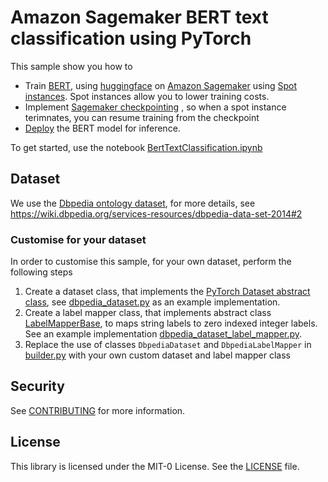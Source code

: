 # Amazon Sagemaker BERT text classification using PyTorch
 
 This sample show you how to 
 
 - Train [BERT](https://www.aclweb.org/anthology/N19-1423/), using [huggingface](https://huggingface.co/transformers/pretrained_models.html) on [Amazon Sagemaker](https://docs.aws.amazon.com/sagemaker/latest/dg/pytorch.html) using [Spot instances](https://docs.aws.amazon.com/sagemaker/latest/dg/model-managed-spot-training.html). Spot instances allow you to lower training costs.
 - Implement [Sagemaker checkpointing](https://docs.aws.amazon.com/sagemaker/latest/dg/model-checkpoints.html) , so when a spot instance terimnates, you can resume training from the checkpoint
 - [Deploy](https://docs.aws.amazon.com/sagemaker/latest/dg/deploy-model.html) the BERT model for inference. 
  
 To get started, use the notebook [BertTextClassification.ipynb](BertTextClassification.ipynb)
 
 ## Dataset
 We use the [Dbpedia ontology dataset](https://wiki.dbpedia.org/services-resources/dbpedia-data-set-2014#2), for more details, see https://wiki.dbpedia.org/services-resources/dbpedia-data-set-2014#2
 
 ### Customise for your dataset
 In order to customise this sample, for your own dataset, perform the following steps
 
 1. Create a dataset class, that implements the [PyTorch Dataset abstract class](https://pytorch.org/tutorials/beginner/data_loading_tutorial.html), see [dbpedia_dataset.py](src/dbpedia_dataset.py) as an example implementation.
 2. Create a label mapper class, that implements abstract class [LabelMapperBase](src/label_mapper_base.py), to maps string labels to zero indexed integer labels. See an example implementation [dbpedia_dataset_label_mapper.py](src/dbpedia_dataset_label_mapper.py).
 3. Replace the use of classes `DbpediaDataset` and `DbpediaLabelMapper` in [builder.py](src/builder.py) with your own custom dataset and label mapper class
 
 ## Security
 
 See [CONTRIBUTING](CONTRIBUTING.md#security-issue-notifications) for more information.
 
 ## License
 
 This library is licensed under the MIT-0 License. See the [LICENSE](LICENSE) file.                 
